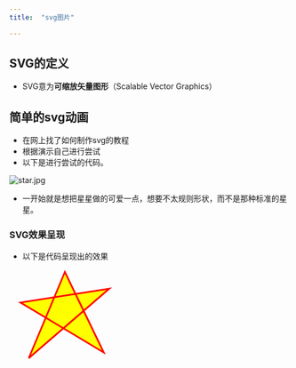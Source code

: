```yaml
---
title:  "svg图片"

---
```




## SVG的定义  

- SVG意为**可缩放矢量图形**（Scalable Vector Graphics）

## 简单的svg动画

- 在网上找了如何制作svg的教程
- 根据演示自己进行尝试
- 以下是进行尝试的代码。

![star.jpg](https://upload-images.jianshu.io/upload_images/9625930-0db1c9e76ae99c53.jpg?imageMogr2/auto-orient/strip%7CimageView2/2/w/1240)
- 一开始就是想把星星做的可爱一点，想要不太规则形状，而不是那种标准的星星。
### SVG效果呈现

- 以下是代码呈现出的效果
<svg  width="350" height="350">
  <polygon points="100,5 35,160 180,35 20,60 170,150" 
style="fill:yellow;stroke:red;stroke-width:3;fill-rule:yellow;"/>
</svg>

